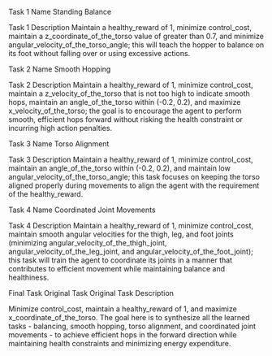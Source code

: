 Task 1 Name
Standing Balance

Task 1 Description
Maintain a healthy_reward of 1, minimize control_cost, maintain a z_coordinate_of_the_torso value of greater than 0.7, and minimize angular_velocity_of_the_torso_angle; this will teach the hopper to balance on its foot without falling over or using excessive actions.

Task 2 Name
Smooth Hopping

Task 2 Description
Maintain a healthy_reward of 1, minimize control_cost, maintain a z_velocity_of_the_torso that is not too high to indicate smooth hops, maintain an angle_of_the_torso within (-0.2, 0.2), and maximize x_velocity_of_the_torso; the goal is to encourage the agent to perform smooth, efficient hops forward without risking the health constraint or incurring high action penalties.

Task 3 Name
Torso Alignment

Task 3 Description
Maintain a healthy_reward of 1, minimize control_cost, maintain an angle_of_the_torso within (-0.2, 0.2), and maintain low angular_velocity_of_the_torso_angle; this task focuses on keeping the torso aligned properly during movements to align the agent with the requirement of the healthy_reward.

Task 4 Name
Coordinated Joint Movements

Task 4 Description
Maintain a healthy_reward of 1, minimize control_cost, maintain smooth angular velocities for the thigh, leg, and foot joints (minimizing angular_velocity_of_the_thigh_joint, angular_velocity_of_the_leg_joint, and angular_velocity_of_the_foot_joint); this task will train the agent to coordinate its joints in a manner that contributes to efficient movement while maintaining balance and healthiness.

Final Task Original Task
Original Task Description

Minimize control_cost, maintain a healthy_reward of 1, and maximize x_coordinate_of_the_torso. The goal here is to synthesize all the learned tasks - balancing, smooth hopping, torso alignment, and coordinated joint movements - to achieve efficient hops in the forward direction while maintaining health constraints and minimizing energy expenditure.